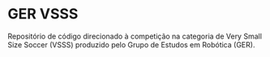 # GER VSSS

Repositório de código direcionado à competição na categoria de Very Small Size Soccer
(VSSS) produzido pelo Grupo de Estudos em Robótica (GER).
